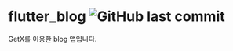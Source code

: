 # flutter_blog ![GitHub last commit](https://img.shields.io/github/last-commit/jungspin/flutter_blog?style=for-the-badge)

GetX를 이용한 blog 앱입니다.

